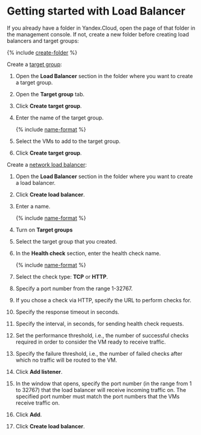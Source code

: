 # Getting started with Load Balancer

If you already have a folder in Yandex.Cloud, open the page of that folder in the management console. If not, create a new folder before creating load balancers and target groups:

{% include [create-folder](../_includes/create-folder.md) %}

Create a [target group](concepts/target-resources.md):

1. Open the **Load Balancer** section in the folder where you want to create a target group.

1. Open the **Target group** tab.

1. Click **Create target group**.

1. Enter the name of the target group.

    {% include [name-format](../_includes/name-format.md) %}

1. Select the VMs to add to the target group.

1. Click **Create target group**.

Create a [network load balancer](concepts/index.md):

1. Open the **Load Balancer** section in the folder where you want to create a load balancer.

1. Click **Create load balancer**.

1. Enter a name.

    {% include [name-format](../_includes/name-format.md) %}

1. Turn on **Target groups**

1. Select the target group that you created.

1. In the **Health check** section, enter the health check name.

    {% include [name-format](../_includes/name-format.md) %}

1. Select the check type: **TCP** or **HTTP**.

1. Specify a port number from the range 1-32767.

1. If you chose a check via HTTP, specify the URL to perform checks for.

1. Specify the response timeout in seconds.

1. Specify the interval, in seconds, for sending health check requests.

1. Set the performance threshold, i.e., the number of successful checks required in order to consider the VM ready to receive traffic.

1. Specify the failure threshold, i.e., the number of failed checks after which no traffic will be routed to the VM.

1. Click **Add listener**.

1. In the window that opens, specify the port number (in the range from 1 to 32767) that the load balancer will receive incoming traffic on. The specified port number must match the port numbers that the VMs receive traffic on.

1. Click **Add**.

1. Click **Create load balancer**.

